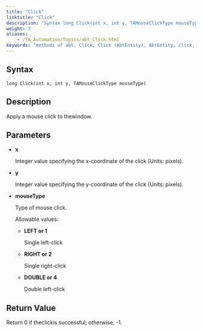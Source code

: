 ```yaml
--- 
title: "Click"
linktitle: "Click"
description: "Syntax long Click(int x, int y, TAMouseClickType mouseType) Description Apply a mouse click to the window. Parameters x Integer value specifying the x-coordinate of the click (Units: pixels). y ..."
weight: 3
aliases: 
    - /TA_Automation/Topics/abt_Click.html
keywords: "methods of abt, Click, Click (AbtEntity), AbtEntity, click, abtentity click, mouse click, click on window"
---
```


## Syntax

`long Click(int x, int y, TAMouseClickType mouseType)`

## Description  

Apply a mouse click to thewindow.

## Parameters  

-   **x**

    Integer value specifying the x-coordinate of the click \(Units: pixels\).

-   **y**

    Integer value specifying the y-coordinate of the click \(Units: pixels\).

-   **mouseType**

    Type of mouse click.

    Allowable values:

    -   **LEFT or 1**

        Single left-click

    -   **RIGHT or 2**

        Single right-click

    -   **DOUBLE or 4**

        Double left-click


## Return Value

Return 0 if theclickis successful; otherwise, -1.




